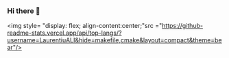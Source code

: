 ### Hi there 👋
<img style= "display: flex; align-content:center;"src ="https://github-readme-stats.vercel.app/api/top-langs/?username=LaurentiuALI&hide=makefile,cmake&layout=compact&theme=bear"/>
